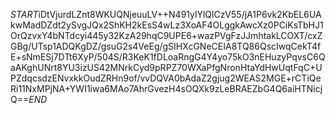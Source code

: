 $START$iDtVjurdLZnt8WKUQNjeuuLV++N491ylYlQlCzV55/jA1P6vk2KbEL6UAkwMadDZdt2ySvgJQx2ShKH2kEsS4wLz3XoAF4OLggkAwcXz0PCiKsTbHJ1OrQzvxY4bNTdcyi445y32KzA29hqC9UPE6+wazPVgFzJJmhtakLCOXT/cxZGBg/UTsp1ADQKgDZ/gsuG2s4VeEg/gSIHXcGNeCEIA8TQ86QscIwqCekT4fE+sNmESj7DTt6XyP/504S/R3KeK1fDLoaRngG4Y4yo75kO3nEHuzyPqvsC6QaAKghUNrt8YU3izUS42MNrkCyd9pRPZ70WXaPfgNronHtaYdHwUqtFqC+UPZdqcsdzENvxkkOudZRHn9of/vvDQVA0bAdaZ2gjug2WEAS2MGE+rCTiQeRi11NxMPjNA+YWI1iwa6MAo7AhrGvezH4sOQXk9zLeBRAEZbG4Q6aiHTNicjQ==$END$